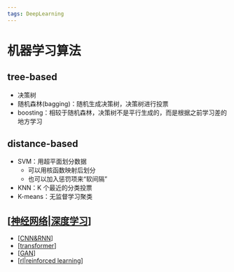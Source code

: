 ```yaml
---
tags: DeepLearning
---
```

# 机器学习算法

## tree-based

- 决策树
- 随机森林(bagging)：随机生成决策树，决策树进行投票
- boosting：相较于随机森林，决策树不是平行生成的，而是根据之前学习差的地方学习

## distance-based

- SVM：用超平面划分数据
  - 可以用核函数映射后划分
  - 也可以加入惩罚项来“软间隔”
- KNN：K 个最近的分类投票
- K-means：无监督学习聚类

## [[神经网络|深度学习]]

- [[CNN&RNN]]
- [[transformer]]
- [[GAN]]
- [[rl|reinforced learning]]

[//begin]: # "Autogenerated link references for markdown compatibility"
[神经网络|深度学习]: 神经网络.md "神经网络"
[CNN&RNN]: CNN&RNN.md "经典算法"
[transformer]: transformer.md "Transformer"
[GAN]: GAN.md "GAN"
[rl|reinforced learning]: RL/rl.md "Reinforce Learning"
[//end]: # "Autogenerated link references"
